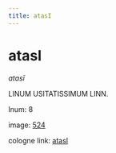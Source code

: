 ```yaml
---
title: atasI
---
```


# atasI

<i>atasī</i>  <div n="lb" /><bot>LINUM USITATISSIMUM LINN.</bot>

lnum: 8

image: [524](https://www.sanskrit-lexicon.uni-koeln.de/scans/csl-apidev/servepdf.php?dict=snp&page=524)

cologne link: [atasI](https://sanskrit-lexicon.uni-koeln.de/scans/csl-apidev/getword.php?dict=snp&key=atasI)

